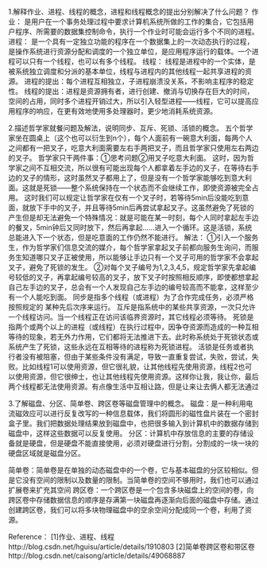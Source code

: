 1.解释作业、进程、线程的概念，进程和线程概念的提出分别解决了什么问题？
作业：
是用户在一个事务处理过程中要求计算机系统所做的工作的集合，它包括用户程序、所需要的数据集控制命令，执行一个作业时可能会运行多个不同的进程。
进程：
是一个具有一定独立功能的程序在一个数据集上的一次动态执行的过程，是操作系统进行资源分配和调度的一个独立单位，是应用程序运行的载体。一个进程可以只有一个线程，也可以有多个线程。
线程：
线程是进程中的一个实体，是被系统独立调度和分派的基本单位，线程与进程内的其他线程一起共享进程的资源。
进程的提出：每个进程互相独立，子进程崩溃没关系，不影响主程序的稳定性。
线程的提出：进程是资源拥有者，进行创建、撤消与切换存在巨大的时间，空间的占用，同时多个进程开销过大，所以引入轻型进程——线程，它可以提高应用程序的响应，在更有效地使用多处理器时，更少地消耗系统资源。


2.描述哲学家就餐问题及解法，说明同步、互斥、死锁、活锁的概念。
五个哲学家坐在圆桌上（这个也可以衍生到n个），每个人面前有一碗意大利面，每两个人之间都有一把叉子，吃意大利面需要左右手两把叉子，而且哲学家只使用左右两边的叉子。
哲学家只干两件事：①思考问题②用叉子吃意大利面。
这时，因为哲学家之间不互相交流，所以很有可能出现每个人都拿着左手边的叉子，在等待右手边的叉子的情形，这时虽然叉子都用上了，但是没有一个哲学家能够吃到意大利面。这就是死锁——整个系统保持在一个状态而不会继续工作，即使资源被完全占用。
这时我们可以规定让哲学家在仅有一个叉子时，若等待5min后没能吃到意面，就放下手中的叉子，并且等待5min后再尝试拿起叉子。这虽然避免了死锁的产生但是却无法避免一个特殊情况：就是可能在某一时刻，每个人同时拿起左手边的餐叉，5min钟后又同时放下，然后再拿起......进入一个循环。这是活锁，系统总能进入下一个状态，但是吃意面的工作仍然不能进行。
解法：
①引入一个服务生，作为哲学家们信息交流的媒介，每个哲学家拿起叉子前都向服务生询问，而服务生知道哪只叉子正被使用，所以能够让手边只有一个叉子可用的哲学家不会拿起叉子，避免了死锁的发生。
②对每个叉子编号为1,2,3,4,5，规定哲学家先拿起编号较低的叉子，再拿起编号较高的叉子，放下叉子时按照相反顺序，即使都想拿起自己左手边的叉子，总会有一个人发现自己左手边的编号较高而不能拿，这样至少有一个人能吃到面。
同步是指多个线程（或进程）为了合作完成任务，必须严格按照规定的 某种先后次序来运行。
互斥是指系统中的某些共享资源，一次只允许一个线程访问。当一个线程正在访问该临界资源时，其它线程必须等待。
死锁是指两个或两个以上的进程（或线程）在执行过程中，因争夺资源而造成的一种互相等待的现象，若无外力作用，它们都将无法推进下去。此时称系统处于死锁状态或系统产生了死锁，这些永远在互相等待的进程称为死锁进程。
活锁是任务或者执行者没有被阻塞，但由于某些条件没有满足，导致一直重复尝试，失败，尝试，失败。比如线程1可以使用资源，但它很礼貌，让其他线程先使用资源，线程2也可以使用资源，但它很绅士，也让其他线程先使用资源。这样你让我，我让你，最后两个线程都无法使用资源。有点像生活中互相让路，但是让来让去俩人都无法通过

3.了解磁盘、分区、简单卷、跨区卷等磁盘管理中的概念。
磁盘：是一种利用电流磁效应可以进行反复改写的一种信息载体，我们将圆形的磁性盘片装在一个密封盒子里。我们把数据处理结果放到磁盘中，也把很多输入到计算机中的数据存储到磁盘中，这样这些数据可以反复使用。
分区：计算机中存放信息的主要的存储设备就是硬盘，但是硬盘不能直接使用，必须对硬盘进行分割，分割成的一块一块的硬盘区域就是磁盘分区。

简单卷：简单卷是在单独的动态磁盘中的一个卷，它与基本磁盘的分区较相似。但是它没有空间的限制以及数量的限制。当简单卷的空间不够用时，我们也可以通过扩展卷来扩充其空间
跨区卷：一个跨区卷是一个包含多块磁盘上的空间的卷，向跨区卷中存储数据信息的顺序是存满第一块磁盘再逐渐向后面的磁盘中存储。通过创建跨区卷，我们可以将多块物理磁盘中的空余空间分配成同一个卷，利用了资源。

Reference：
[1]作业、进程、线程http://blog.csdn.net/hguisu/article/details/1910803
[2]简单卷跨区卷和带区卷http://blog.csdn.net/caisong/article/details/49068887
